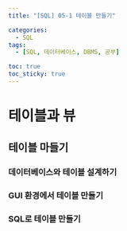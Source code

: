 ```yaml
---
title: "[SQL] 05-1 테이블 만들기"

categories: 
  - SQL
tags:
  - [SQL, 데이터베이스, DBMS, 공부]

toc: true
toc_sticky: true
---
```


# 테이블과 뷰


## 테이블 마들기



### 데이터베이스와 테이블 설계하기




### GUI 환경에서 테이블 만들기



### SQL로 테이블 만들기





